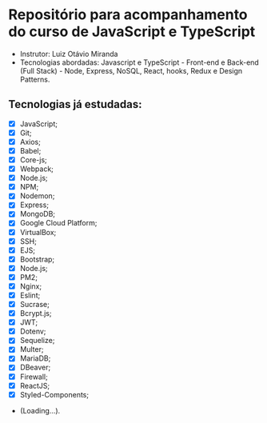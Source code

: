 # Repositório para acompanhamento do curso de JavaScript e TypeScript

- Instrutor: Luiz Otávio Miranda
- Tecnologias abordadas: Javascript e TypeScript - Front-end e Back-end (Full Stack) - Node, Express, NoSQL, React, hooks, Redux e Design Patterns.

## Tecnologias já estudadas:

- [x] JavaScript;
- [x] Git;
- [x] Axios;
- [x] Babel;
- [x] Core-js;
- [x] Webpack;
- [x] Node.js;
- [x] NPM;
- [x] Nodemon;
- [x] Express;
- [x] MongoDB;
- [x] Google Cloud Platform;
- [x] VirtualBox;
- [x] SSH;
- [x] EJS;
- [x] Bootstrap;
- [x] Node.js;
- [x] PM2;
- [x] Nginx;
- [x] Eslint;
- [x] Sucrase;
- [x] Bcrypt.js;
- [x] JWT;
- [x] Dotenv;
- [x] Sequelize;
- [x] Multer;
- [x] MariaDB;
- [x] DBeaver;
- [x] Firewall;
- [x] ReactJS;
- [x] Styled-Components;
- (Loading...).

